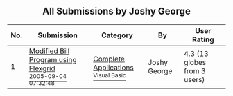 ﻿<div align="center">

## All Submissions by Joshy George

</div>

No.  | Submission | Category | By   | User Rating
---- | ---------- | -------- | ---- | -----------
1 | [Modified Bill Program using Flexgrid<br /><sup>2005-09-04 07:32:48</sup>](https://github.com/Planet-Source-Code/joshy-george-modified-bill-program-using-flexgrid__1-65820) | [Complete Applications<br /><sup>Visual Basic</sup>](../ByCategory/complete-applications__1-27.md) | Joshy George | 4.3 (13 globes from 3 users)
